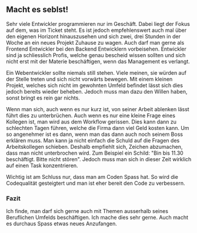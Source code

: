 ## Macht es seblst!
Sehr viele Entwickler programmieren nur im Geschäft. Dabei liegt der Fokus auf dem, was im Ticket steht. Es ist jedoch empfehlenswert auch mal über den eigenen Horizont hinauszusehen und sich zwei, drei Stunden in der Woche an ein neues Projekt Zuhause zu wagen. Auch darf man gerne als Frontend Entwickler bei den Backend Entwicklern vorbeisehen. Entwickler sind ja schliesslich Profis, welche genau bescheid wissen sollten und sich nicht erst mit der Materie beschäftigen, wenn das Management es verlangt.





Ein Webentwickler sollte niemals still stehen. Viele meinen, sie würden auf der Stelle treten und sich nicht vorwärts bewegen. Mit einem kleinen Projekt, welches sich nicht im gewohnten Umfeld befindet lässt sich dies jedoch bereits wieder beheben. Jedoch muss man dazu den Willen haben, sonst bringt es rein gar nichts.





Wenn man sich, auch wenn es nur kurz ist, von seiner Arbeit ablenken lässt führt dies zu unterbrüchen. Auch wenn es nur eine kleine Frage eines Kollegen ist, man wird aus dem Workflow gerissen. Dies kann dann zu schlechten Tagen führen, welche die Firma dann viel Geld kosten kann. Um so angenehmer ist es dann, wenn man das dann auch noch seinem Boss erklären muss. Man kann ja nicht einfach die Schuld auf die Fragen des Arbeitskollegen schieben. Deshalb empfiehlt sich, Zeichen abzumachen, dass man nicht unterbrochen wird. Zum Beispiel ein Schild: "Bin bis 11.30 beschäftigt. Bitte nicht stören". Jedoch muss man sich in dieser Zeit wirklich auf einen Task konzentrieren.





Wichtig ist am Schluss nur, dass man am Coden Spass hat. So wird die Codequalität gesteigtert und man ist eher bereit den Code zu verbessern.





### Fazit
Ich finde, man darf sich gerne auch mit Themen ausserhalb seines Beruflichen Umfelds beschäftigen. Ich mache dies sehr gerne. Auch macht es durchaus Spass etwas neues Anzufangen.